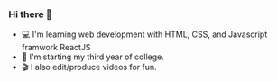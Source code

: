 ### Hi there 👋 
- :computer: I'm learning web development with HTML, CSS, and Javascript framwork ReactJS
- 🏫 I'm starting my third year of college.
- 🎬 I also edit/produce videos for fun.
